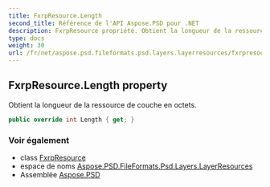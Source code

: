 ```yaml
---
title: FxrpResource.Length
second_title: Référence de l'API Aspose.PSD pour .NET
description: FxrpResource propriété. Obtient la longueur de la ressource de couche en octets.
type: docs
weight: 30
url: /fr/net/aspose.psd.fileformats.psd.layers.layerresources/fxrpresource/length/
---
```

## FxrpResource.Length property

Obtient la longueur de la ressource de couche en octets.

```csharp
public override int Length { get; }
```

### Voir également

* class [FxrpResource](../)
* espace de noms [Aspose.PSD.FileFormats.Psd.Layers.LayerResources](../../fxrpresource/)
* Assemblée [Aspose.PSD](../../../)


